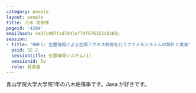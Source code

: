 ```yaml
---
category: people
layout: people
title: 八木 佑侑季
pageid: '4204'
emailhash: 4e37c007fad7d43ef74f676152d8265c
session:
- title: 'RWFS: 位置情報による空間アクセス制御を行うファイルシステムの設計と実装'
  psid: 5E-2
  sessiontitle: 位置情報システム(1)
  sessionid: 5e
  role: 発表者
---
```

青山学院大学大学院1年の八木佑侑季です。Java が好きです。